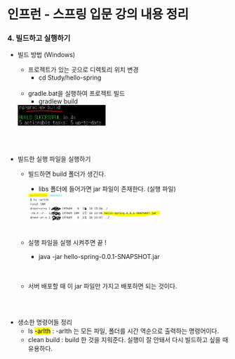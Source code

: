 # 인프런 - 스프링 입문 강의 내용 정리

### 4. 빌드하고 실행하기

- 빌드 방법 (Windows)

  - 프로젝트가 있는 곳으로 디렉토리 위치 변경 
    - cd Study/hello-spring

  <br/>

  - gradle.bat을 실행하여 프로젝트 빌드
    - gradlew build

  <img src='../resources/build1.JPG' width='200px'>

<br/>

<br/>

- 빌드한 실행 파일을 실행하기

  - 빌드하면 build 폴더가 생긴다.

    - libs 폴더에 들어가면 jar 파일이 존재한다. (실행 파일)

    <img src='../resources/build2.JPG' width='300px'>

  <br/>

  - 실행 파일을 실행 시켜주면 끝 !

    - java -jar hello-spring-0.0.1-SNAPSHOT.jar

    <br/>

    <br/>

  - 서버 배포할 때 이 jar 파일만 가지고 배포하면 되는 것이다.

<br/>

<br/>

- 생소한 명령어들 정리
  - ls <mark>-arlth</mark> : -arlth 는 모든 파일, 폴더를 시간 역순으로 출력하는 명령어이다.
  - clean build : build 한 것을 지워준다. 실행이 잘 안돼서 다시 빌드하고 싶을 때 유용하다.

